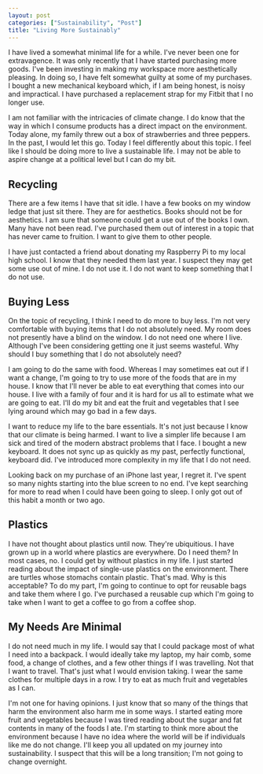 ```yaml
---
layout: post
categories: ["Sustainability", "Post"]
title: "Living More Sustainably"
---
```


I have lived a somewhat minimal life for a while. I've never been one for extravagence. It was only recently that I have started purchasing more goods. I've been investing in making my workspace more aesthetically pleasing. In doing so, I have felt somewhat guilty at some of my purchases. I bought a new mechanical keyboard which, if I am being honest, is noisy and impractical. I have purchased a replacement strap for my Fitbit that I no longer use.

I am not familiar with the intricacies of climate change. I do know that the way in which I consume products has a direct impact on the environment. Today alone, my family threw out a box of strawberries and three peppers. In the past, I would let this go. Today I feel differently about this topic. I feel like I should be doing more to live a sustainable life. I may not be able to aspire change at a political level but I can do my bit.

## Recycling

There are a few items I have that sit idle. I have a few books on my window ledge that just sit there. They are for aesthetics. Books should not be for aesthetics. I am sure that someone could get a use out of the books I own. Many have not been read. I've purchased them out of interest in a topic that has never came to fruition. I want to give them to other people.

I have just contacted a friend about donating my Raspberry Pi to my local high school. I know that they needed them last year. I suspect they may get some use out of mine. I do not use it. I do not want to keep something that I do not use.

## Buying Less

On the topic of recycling, I think I need to do more to buy less. I'm not very comfortable with buying items that I do not absolutely need. My room does not presently have a blind on the window. I do not need one where I live. Although I've been considering getting one it just seems wasteful. Why should I buy something that I do not absolutely need?

I am going to do the same with food. Whereas I may sometimes eat out if I want a change, I'm going to try to use more of the foods that are in my house. I know that I'll never be able to eat everything that comes into our house. I live with a family of four and it is hard for us all to estimate what we are going to eat. I'll do my bit and eat the fruit and vegetables that I see lying around which may go bad in a few days.

I want to reduce my life to the bare essentials. It's not just because I know that our climate is being harmed. I want to live a simpler life because I am sick and tired of the modern abstract problems that I face. I bought a new keyboard. It does not sync up as quickly as my past, perfectly functional, keyboard did. I've introduced more complexity in my life that I do not need.

Looking back on my purchase of an iPhone last year, I regret it. I've spent so many nights starting into the blue screen to no end. I've kept searching for more to read when I could have been going to sleep. I only got out of this habit a month or two ago.

## Plastics

I have not thought about plastics until now. They're ubiquitious. I have grown up in a world where plastics are everywhere. Do I need them? In most cases, no. I could get by without plastics in my life. I just started reading about the impact of single-use plastics on the environment. There are turtles whose stomachs contain plastic. That's mad. Why is this acceptable? To do my part, I'm going to continue to opt for reusable bags and take them where I go. I've purchased a reusable cup which I'm going to take when I want to get a coffee to go from a coffee shop.

## My Needs Are Minimal

I do not need much in my life. I would say that I could package most of what I need into a backpack. I would ideally take my laptop, my hair comb, some food, a change of clothes, and a few other things if I was travelling. Not that I want to travel. That's just what I would envision taking. I wear the same clothes for multiple days in a row. I try to eat as much fruit and vegetables as I can.

I'm not one for having opinions. I just know that so many of the things that harm the environment also harm me in some ways. I started eating more fruit and vegetables because I was tired reading about the sugar and fat contents in many of the foods I ate. I'm starting to think more about the environment because I have no idea where the world will be if individuals like me do not change. I'll keep you all updated on my journey into sustainability. I suspect that this will be a long transition; I'm not going to change overnight.